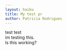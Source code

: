 ```yaml
---
layout: haiku
title: My test pr
author: Patricia Rodrigues
---
```


test test <br>
im testing this. <br>
Is this working? <br>